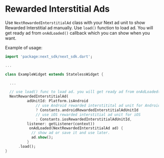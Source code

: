 # Rewarded Interstitial Ads

Use `NextRewardedInterstitialAd` class with your Next ad unit to show Rewarded Interstitial ad manually.
Use `load()` function to load ad. You will get ready ad from `onAdLoaded()` callback which you can show when you want.

Example of usage:

```dart
import 'package:next_sdk/next_sdk.dart';

...

class ExampleWidget extends StatelessWidget {

  ...

  // use load() func to load ad. you will get ready ad from onAdLoaded() which you can show by calling show().
  NextRewardedInterstitialAd(
          adUnitId: Platform.isAndroid
              // use Android rewarded interstitital ad unit for Android
              ? Constants.androidRewardedInterstitialAdUnitId
              // use iOS rewarded interstitial ad unit for iOS
              : Constants.iosRewardedInterstitialAdUnitId,
          listener: getListener(context))
           onAdLoaded(NextRewardedInterstitialAd ad) {
            // show ad or save it and use later.
            ad.show();
          }
      .load();
}
```